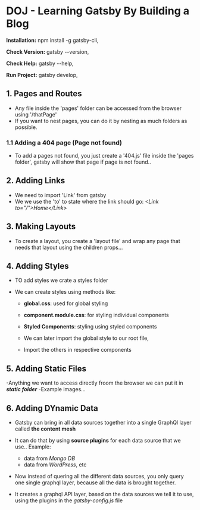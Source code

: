 # DOJ - Learning Gatsby By Building a Blog

**Installation:** npm install -g gatsby-cli,

**Check Version:** gatsby --version,

**Check Help:** gatsby --help,

**Run Project:** gatsby develop,

## 1. Pages and Routes

- Any file inside the 'pages' folder can be accessed from the browser using '/thatPage'
- If you want to nest pages, you can do it by nesting as much folders as possible.

### 1.1 Adding a 404 page (Page not found)

- To add a pages not found, you just create a '404.js' file inside the 'pages folder', gatsby will show that page if page is not found..

## 2. Adding Links

- We need to import 'Link' from gatsby
- We we use the 'to' to state where the link should go:
  _\<Link to="/">Home\</Link>_

## 3. Making Layouts

- To create a layout, you create a 'layout file' and wrap any page that needs that layout using the children props...

## 4. Adding Styles

- TO add styles we crate a styles folder
- We can create styles using methods like:

  - **global.css**: used for global styling
  - **component.module.css**: for styling individual components
  - **Styled Components**: styling using styled components

  - We can later import the global style to our root file,
  - Import the others in respective components

## 5. Adding Static Files

-Anything we want to access directly froom the browser we can put it in **_static folder_**
-Example images...

## 6. Adding DYnamic Data

- Gatsby can bring in all data sources together into a single GraphQl layer called **the content mesh**
- It can do that by using **source plugins** for each data source that we use.. Example:

  - data from _Mongo DB_
  - data from _WordPress_, etc

- Now instead of quering all the different data sources, you only query one single graphql layer, because all the data is brought together.

- It creates a graphql API layer, based on the data sources we tell it to use, using the plugins in the _gatsby-config.js_ file
